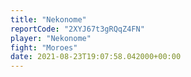 ```yaml
---
title: "Nekonome"
reportCode: "2XYJ67t3gRQqZ4FN"
player: "Nekonome"
fight: "Moroes"
date: 2021-08-23T19:07:58.042000+00:00
---
```

